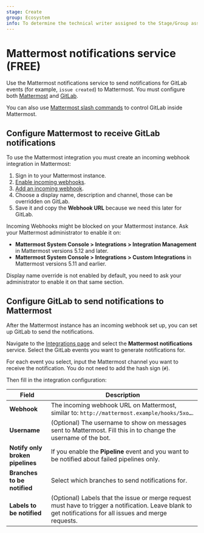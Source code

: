 ```yaml
---
stage: Create
group: Ecosystem
info: To determine the technical writer assigned to the Stage/Group associated with this page, see https://about.gitlab.com/handbook/engineering/ux/technical-writing/#assignments
---
```


# Mattermost notifications service **(FREE)**

Use the Mattermost notifications service to send notifications for GitLab events
(for example, `issue created`) to Mattermost. You must configure both [Mattermost](#configure-mattermost-to-receive-gitlab-notifications)
and [GitLab](#configure-gitlab-to-send-notifications-to-mattermost).

You can also use [Mattermost slash commands](mattermost_slash_commands.md) to control
GitLab inside Mattermost.

## Configure Mattermost to receive GitLab notifications

To use the Mattermost integration you must create an incoming webhook integration
in Mattermost:

1. Sign in to your Mattermost instance.
1. [Enable incoming webhooks](https://docs.mattermost.com/developer/webhooks-incoming.html#enabling-incoming-webhooks).
1. [Add an incoming webhook](https://docs.mattermost.com/developer/webhooks-incoming.html#creating-integrations-using-incoming-webhooks).
1. Choose a display name, description and channel, those can be overridden on GitLab.
1. Save it and copy the **Webhook URL** because we need this later for GitLab.

Incoming Webhooks might be blocked on your Mattermost instance. Ask your Mattermost administrator
to enable it on:

- **Mattermost System Console > Integrations > Integration Management** in Mattermost
  versions 5.12 and later.
- **Mattermost System Console > Integrations > Custom Integrations** in Mattermost
  versions 5.11 and earlier.

Display name override is not enabled by default, you need to ask your administrator to enable it on that same section.

## Configure GitLab to send notifications to Mattermost

After the Mattermost instance has an incoming webhook set up, you can set up GitLab
to send the notifications.

Navigate to the [Integrations page](overview.md#accessing-integrations)
and select the **Mattermost notifications** service. Select the GitLab events
you want to generate notifications for.

For each event you select, input the Mattermost channel you want to receive the
notification. You do not need to add the hash sign (`#`).

Then fill in the integration configuration:

| Field | Description |
| ----- | ----------- |
| **Webhook**  | The incoming webhook URL on Mattermost, similar to: `http://mattermost.example/hooks/5xo…`. |
| **Username** | (Optional) The username to show on messages sent to Mattermost. Fill this in to change the username of the bot. |
| **Notify only broken pipelines** | If you enable the **Pipeline** event and you want to be notified about failed pipelines only. |
| **Branches to be notified** | Select which branches to send notifications for. |
| **Labels to be notified** | (Optional) Labels that the issue or merge request must have to trigger a notification. Leave blank to get notifications for all issues and merge requests. |
